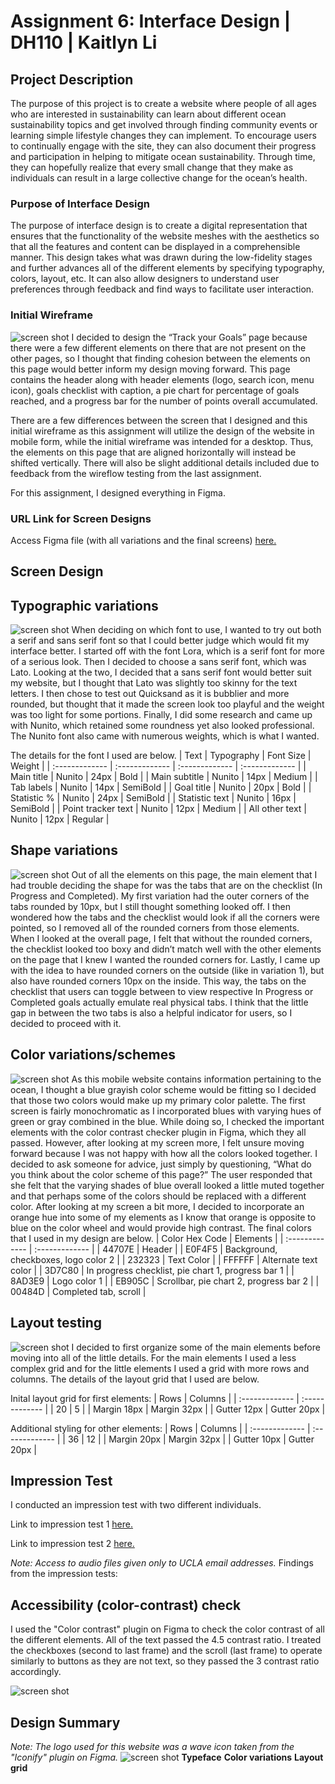# Assignment 6: Interface Design | DH110 | Kaitlyn Li
## Project Description
The purpose of this project is to create a website where people of all ages who are interested in sustainability can learn about different ocean sustainability topics and get involved through finding community events or learning simple lifestyle changes they can implement. To encourage users to continually engage with the site, they can also document their progress and participation in helping to mitigate ocean sustainability. Through time, they can hopefully realize that every small change that they make as individuals can result in a large collective change for the ocean’s health. 
### Purpose of Interface Design
The purpose of interface design is to create a digital representation that ensures that the functionality of the website meshes with the aesthetics so that all the features and content can be displayed in a comprehensible manner. This design takes what was drawn during the low-fidelity stages and further advances all of the different elements by specifying typography, colors, layout, etc. It can also allow designers to understand user preferences through feedback and find ways to facilitate user interaction. 
### Initial Wireframe
![screen shot](initialwireframe.jpeg)
I decided to design the “Track your Goals” page because there were a few different elements on there that are not present on the other pages, so I thought that finding cohesion between the elements on this page would better inform my design moving forward. This page contains the header along with header elements (logo, search icon, menu icon), goals checklist with caption, a pie chart for percentage of goals reached, and a progress bar for the number of points overall accumulated. 

There are a few differences between the screen that I designed and this initial wireframe as this assignment will utilize the design of the website in mobile form, while the initial wireframe was intended for a desktop. Thus, the elements on this page that are aligned horizontally will instead be shifted vertically. There will also be slight additional details included due to feedback from the wireflow testing from the last assignment.

For this assignment, I designed everything in Figma.
### URL Link for Screen Designs
Access Figma file (with all variations and the final screens) [here.](https://www.figma.com/file/ScNH6IIRz7GmkQdxxjWWtW/Interface-Design?node-id=0%3A1)
## Screen Design
## Typographic variations
![screen shot](typography.png)
When deciding on which font to use, I wanted to try out both a serif and sans serif font so that I could better judge which would fit my interface better. 
I started off with the font Lora, which is a serif font for more of a serious look. Then I decided to choose a sans serif font, which was Lato. Looking at the two, I decided that a sans serif font would better suit my website, but I thought that Lato was slightly too skinny for the text letters. I then chose to test out Quicksand as it is bubblier and more rounded, but thought that it made the screen look too playful and the weight was too light for some portions. Finally, I did some research and came up with Nunito, which retained some roundness yet also looked professional. The Nunito font also came with numerous weights, which is what I wanted.

The details for the font I used are below. 
| Text  | Typography | Font Size | Weight |
| :------------- | :------------- | :------------- | :------------- |
| Main title | Nunito | 24px  | Bold |
| Main subtitle | Nunito | 14px  | Medium |
| Tab labels | Nunito | 14px  | SemiBold |
| Goal title | Nunito | 20px  | Bold |
| Statistic % | Nunito | 24px  | SemiBold |
| Statistic text | Nunito | 16px  | SemiBold |
| Point tracker text | Nunito | 12px  | Medium |
| All other text | Nunito | 12px  | Regular |
## Shape variations
![screen shot](shape.png)
Out of all the elements on this page, the main element that I had trouble deciding the shape for was the tabs that are on the checklist (In Progress and Completed). My first variation had the outer corners of the tabs rounded by 10px, but I still thought something looked off. I then wondered how the tabs and the checklist would look if all the corners were pointed, so I removed all of the rounded corners from those elements. When I looked at the overall page, I felt that without the rounded corners, the checklist looked too boxy and didn’t match well with the other elements on the page that I knew I wanted the rounded corners for. Lastly, I came up with the idea to have rounded corners on the outside (like in variation 1), but also have rounded corners 10px on the inside. This way, the tabs on the checklist that users can toggle between to view respective In Progress or Completed goals actually emulate real physical tabs. I think that the little gap in between the two tabs is also a helpful indicator for users, so I decided to proceed with it. 
## Color variations/schemes
![screen shot](color.png)
As this mobile website contains information pertaining to the ocean, I thought a blue grayish color scheme would be fitting so I decided that those two colors would make up my primary color palette. The first screen is fairly monochromatic as I incorporated blues with varying hues of green or gray combined in the blue. While doing so, I checked the important elements with the color contrast checker plugin in Figma, which they all passed. However, after looking at my screen more, I felt unsure moving forward because I was not happy with how all the colors looked together. I decided to ask someone for advice, just simply by questioning, “What do you think about the color scheme of this page?” The user responded that she felt that the varying shades of blue overall looked a little muted together and that perhaps some of the colors should be replaced with a different color. After looking at my screen a bit more, I decided to incorporate an orange hue into some of my elements as I know that orange is opposite to blue on the color wheel and would provide high contrast.
The final colors that I used in my design are below.
| Color Hex Code  | Elements | 
| :------------- | :------------- |
| 44707E | Header  | 
| E0F4F5 | Background, checkboxes, logo color 2 |
| 232323 | Text Color |
| FFFFFF | Alternate text color |
| 3D7C80 | In progress checklist, pie chart 1, progress bar 1 |
| 8AD3E9 | Logo color 1 |
| EB905C | Scrollbar, pie chart 2, progress bar 2 |
| 00484D | Completed tab, scroll |
## Layout testing
![screen shot](layout.png)
I decided to first organize some of the main elements before moving into all of the little details. For the main elements I used a less complex grid and for the little elements I used a grid with more rows and columns. The details of the layout grid that I used are below.

Inital layout grid for first elements:
| Rows  | Columns | 
| :------------- | :------------- |
| 20 | 5 | 
| Margin 18px | Margin 32px |
| Gutter 12px | Gutter 20px |

Additional styling for other elements: 
| Rows  | Columns | 
| :------------- | :------------- |
| 36 | 12 | 
| Margin 20px | Margin 32px |
| Gutter 10px | Gutter 20px |
## Impression Test
I conducted an impression test with two different individuals.

Link to impression test 1 [here.](https://drive.google.com/file/d/1vsAeZWi0LzqTNPqiq66iyUGrdXHSHXkn/view?usp=sharing)

Link to impression test 2 [here.](https://drive.google.com/file/d/1xj2kltPoKNC6oQ2Y0W8YVG-7JPxQBhZ5/view?usp=sharing)

*Note: Access to audio files given only to UCLA email addresses.*
Findings from the impression tests:

## Accessibility (color-contrast) check
I used the "Color contrast" plugin on Figma to check the color contrast of all the different elements. All of the text passed the 4.5 contrast ratio. I treated the checkboxes (second to last frame) and the scroll (last frame) to operate similarly to buttons as they are not text, so they passed the 3 contrast ratio accordingly.

![screen shot](colorcontrastchecker.png)
## Design Summary
*Note: The logo used for this website was a wave icon taken from the "Iconify" plugin on Figma.*
![screen shot](lightdesign.png)
**Typeface**
**Color variations**
**Layout grid**

